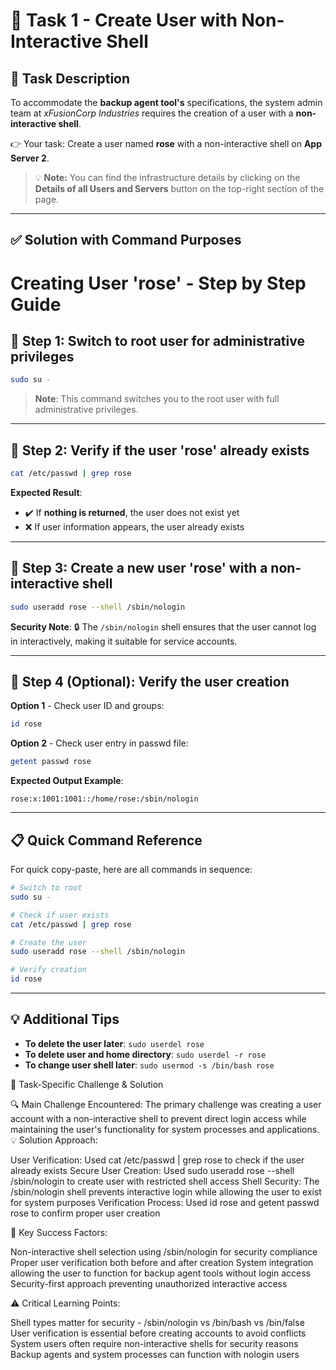 # 🌟 Task 1 - Create User with Non-Interactive Shell  

## 📌 Task Description  
To accommodate the **backup agent tool's** specifications, the system admin team at *xFusionCorp Industries* requires the creation of a user with a **non-interactive shell**.  

👉 Your task: Create a user named **rose** with a non-interactive shell on **App Server 2**.  

> 💡 **Note:** You can find the infrastructure details by clicking on the **Details of all Users and Servers** button on the top-right section of the page.

---

## ✅ Solution with Command Purposes  

# Creating User 'rose' - Step by Step Guide

## 🔹 Step 1: Switch to root user for administrative privileges

```bash
sudo su -
```

> **Note**: This command switches you to the root user with full administrative privileges.

---

## 🔹 Step 2: Verify if the user 'rose' already exists

```bash
cat /etc/passwd | grep rose
```

**Expected Result**: 
- ✔️ If **nothing is returned**, the user does not exist yet
- ❌ If user information appears, the user already exists

---

## 🔹 Step 3: Create a new user 'rose' with a non-interactive shell

```bash
sudo useradd rose --shell /sbin/nologin
```

**Security Note**: 🔒 The `/sbin/nologin` shell ensures that the user cannot log in interactively, making it suitable for service accounts.

---

## 🔹 Step 4 (Optional): Verify the user creation

**Option 1** - Check user ID and groups:
```bash
id rose
```

**Option 2** - Check user entry in passwd file:
```bash
getent passwd rose
```

**Expected Output Example**:
```
rose:x:1001:1001::/home/rose:/sbin/nologin
```

---

## 📋 Quick Command Reference

For quick copy-paste, here are all commands in sequence:

```bash
# Switch to root
sudo su -

# Check if user exists
cat /etc/passwd | grep rose

# Create the user
sudo useradd rose --shell /sbin/nologin

# Verify creation
id rose
```

---

## 💡 Additional Tips

- **To delete the user later**: `sudo userdel rose`
- **To delete user and home directory**: `sudo userdel -r rose`
- **To change user shell later**: `sudo usermod -s /bin/bash rose`

🚨 Task-Specific Challenge & Solution

🔍 Main Challenge Encountered:
The primary challenge was creating a user account with a non-interactive shell to prevent direct login access while maintaining the user's functionality for system processes and applications.
💡 Solution Approach:

User Verification: Used cat /etc/passwd | grep rose to check if the user already exists
Secure User Creation: Used sudo useradd rose --shell /sbin/nologin to create user with restricted shell access
Shell Security: The /sbin/nologin shell prevents interactive login while allowing the user to exist for system purposes
Verification Process: Used id rose and getent passwd rose to confirm proper user creation

🎯 Key Success Factors:

Non-interactive shell selection using /sbin/nologin for security compliance
Proper user verification both before and after creation
System integration allowing the user to function for backup agent tools without login access
Security-first approach preventing unauthorized interactive access

⚠️ Critical Learning Points:

Shell types matter for security - /sbin/nologin vs /bin/bash vs /bin/false
User verification is essential before creating accounts to avoid conflicts
System users often require non-interactive shells for security reasons
Backup agents and system processes can function with nologin users